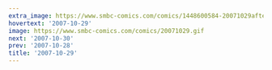```yaml
---
extra_image: https://www.smbc-comics.com/comics/1448600584-20071029after.png
hovertext: '2007-10-29'
image: https://www.smbc-comics.com/comics/20071029.gif
next: '2007-10-30'
prev: '2007-10-28'
title: '2007-10-29'
---
```

